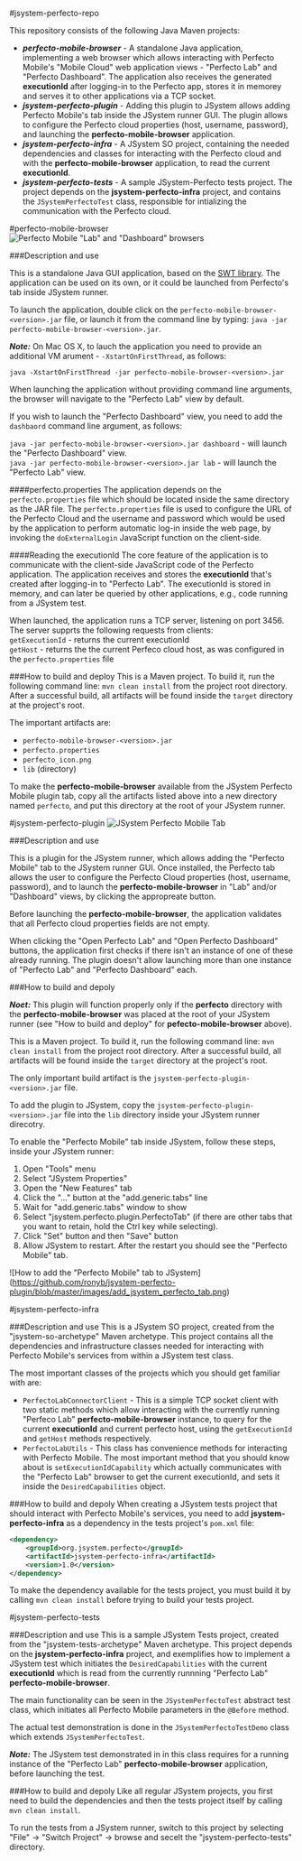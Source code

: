 #jsystem-perfecto-repo

This repository consists of the following Java Maven projects:
* ***perfecto-mobile-browser*** - A standalone Java application, implementing a web browser which allows interacting with Perfecto Mobile's "Mobile Cloud" web application views - "Perfecto Lab" and "Perfecto Dashboard". The application also receives the  generated **executionId** after logging-in to the Perfecto app, stores it in memorey and serves it to other applications via a TCP socket.
* ***jsystem-perfecto-plugin*** - Adding this plugin to JSystem allows adding Perfecto Mobile's tab inside the JSystem runner GUI. The plugin allows to configure the Perfecto cloud properties (host, username, password), and launching the **perfecto-mobile-browser** application.
* ***jsystem-perfecto-infra*** - A JSystem SO project, containing the needed dependencies and classes for interacting with the Perfecto cloud and with the **perfecto-mobile-browser** application, to read the current **executionId**.
* ***jsystem-perfecto-tests*** - A sample JSystem-Perfecto tests project. The project depends on the **jsystem-perfecto-infra** project, and contains the `JSystemPerfectoTest` class, responsible for intializing the communication with the Perfecto cloud.

#perfecto-mobile-browser
![Perfecto Mobile "Lab" and "Dashboard" browsers](https://github.com/ronyb/jsystem-perfecto-plugin/blob/master/images/perfecto_browsers.png)

###Description and use

This is a standalone Java GUI application, based on the [SWT library](https://www.eclipse.org/swt/). The application can be used on its own, or it could be launched from Perfecto's tab inside JSystem runner.

To launch the application, double click on the `perfecto-mobile-browser-<version>.jar` file, or launch it from the command line by typing: `java -jar perfecto-mobile-browser-<version>.jar`.

***Note:*** On Mac OS X, to lauch the application you need to provide an additional VM arument - `-XstartOnFirstThread`, as follows:

`java -XstartOnFirstThread -jar perfecto-mobile-browser-<version>.jar`

When launching the application without providing command line arguments, the browser will navigate to the "Perfecto Lab" view by default.

If you wish to launch the "Perfecto Dashboard" view, you need to add the `dashbaord` command line argument, as follows: 

`java -jar perfecto-mobile-browser-<version>.jar dashboard` - will launch the "Perfecto Dashboard" view.<br>
`java -jar perfecto-mobile-browser-<version>.jar lab` - will launch the "Perfecto Lab" view.

####perfecto.properties
The application depends on the `perfecto.properties` file which should be located inside the same directory as the JAR file.
The `perfecto.properties` file is used to configure the URL of the Perfecto Cloud and the username and password which would be used by the application to perform automatic log-in inside the web page, by invoking the `doExternalLogin` JavaScript function on the client-side.

####Reading the executionId
The core feature of the application is to communicate with the client-side JavaScript code of the Perfecto application. The application receives and stores the **executionId** that's created after logging-in to "Perfecto Lab". The executionId is stored in memory, and can later be queried by other applications, e.g., code running from a JSystem test.

When launched, the application runs a TCP server, listening on port 3456. The server supprts the following requests from clients:<br>
`getExecutionId` - returns the current executionId<br>
`getHost` - returns the the current Perfeco cloud host, as was configured in the `perfecto.properties` file<br>

###How to build and deploy
This is a Maven project. To build it, run the following command line: `mvn clean install` from the project root directory. After a successful build, all artifacts will be found inside the `target` directory at the project's root.

The important artifacts are:
* `perfecto-mobile-browser-<version>.jar`
* `perfecto.properties`
* `perfecto_icon.png`
* `lib` (directory)

To make the **perfecto-mobile-browser** available from the JSystem Perfecto Mobile plugin tab, copy all the artifacts listed above into a new directory named `perfecto`, and put this directory at the root of your JSystem runner.

#jsystem-perfecto-plugin
![JSystem Perfecto Mobile Tab](https://github.com/ronyb/jsystem-perfecto-plugin/blob/master/images/jsystem_perfecto_tab.png)

###Description and use

This is a plugin for the JSystem runner, which allows adding the "Perfecto Mobile" tab to the JSystem runner GUI. Once installed, the Perfecto tab allows the user to configure the Perfecto Cloud properties (host, username, password), and to launch the **perfecto-mobile-browser** in "Lab" and/or "Dashboard" views, by clicking the appropreate button.

Before launching the **perfecto-mobile-browser**, the application validates that all Perfecto cloud properties fields are not empty.

When clicking the "Open Perfecto Lab" and "Open Perfecto Dashboard" buttons, the application first checks if there isn't an instance of one of these already running. The plugin doesn't allow launching more than one instance of "Perfecto Lab" and "Perfecto Dashboard" each.

###How to build and depoly

***Noet:*** This plugin will function properly only if the **perfecto** directory with the **perfecto-mobile-browser** was placed at the root of your JSystem runner (see "How to build and deploy" for **pefecto-mobile-browser** above).

This is a Maven project. To build it, run the following command line: `mvn clean install` from the project root directory. After a successful build, all artifacts will be found inside the `target` directory at the project's root.

The only important build artifact is the `jsystem-perfecto-plugin-<version>.jar` file.

To add the plugin to JSystem, copy the `jsystem-perfecto-plugin-<version>.jar` file into the `lib` directory inside your JSystem runner direcotry.

To enable the "Perfecto Mobile" tab inside JSystem, follow these steps, inside your JSystem runner:

1. Open "Tools" menu
2. Select "JSystem Properties"
3. Open the "New Features" tab
4. Click the "..." button at the "add.generic.tabs" line
5. Wait for "add.generic.tabs" window to show
6. Select "jsystem.perfecto.plugin.PerfectoTab" (if there are other tabs that you want to retain, hold the Ctrl key while selecting).
7. Click "Set" button and then "Save" button
8. Allow JSystem to restart. After the restart you should see the "Perfecto Mobile" tab.

![How to add the "Perfecto Mobile" tab to JSystem] (https://github.com/ronyb/jsystem-perfecto-plugin/blob/master/images/add_jsystem_perfecto_tab.png)

#jsystem-perfecto-infra

###Description and use
This is a JSystem SO project, created from the "jsystem-so-archetype" Maven archetype. This project contains all the dependencies and infrastructure classes needed for interacting with Perfecto Mobile's services from within a JSystem test class.

The most important classes of the projects which you should get familiar with are:
* `PerfectoLabConnectorClient` - This is a simple TCP socket client with two static methods which allow interacting with the currently running "Perfeco Lab" **perfecto-mobile-browser** instance, to query for the current **executionId** and current perfecto host, using the `getExecutionId` and `getHost` methods respectively.
* `PerfectoLabUtils` - This class has convenience methods for interacting with Perfecto Mobile. The most important method that you should know about is `setExecutionIdCapability` which actually communicates with the "Perfecto Lab" browser to get the current executionId, and sets it inside the `DesiredCapabilities` object.

###How to build and depoly
When creating a JSystem tests project that should interact with Perfecto Mobile's services, you need to add **jsystem-perfecto-infra** as a dependency in the tests project's `pom.xml` file:
```xml
<dependency>
	<groupId>org.jsystem.perfecto</groupId>
	<artifactId>jsystem-perfecto-infra</artifactId>
	<version>1.0</version>
</dependency>
```
To make the dependency available for the tests project, you must build it by calling `mvn clean install` before trying to build your tests project.

#jsystem-perfecto-tests

###Description and use
This is a sample JSystem Tests project, created from the "jsystem-tests-archetype" Maven archetype. This project depends on the **jsystem-perfecto-infra** project, and exemplifies how to implement a JSystem test which initiates the `DesiredCapabilities` with the current **executionId** which is read from the currently runnning "Perfecto Lab" **perfecto-mobile-browser**.

The main functionality can be seen in the `JSystemPerfectoTest` abstract test class, which initiates all Perfecto Mobile parameters in the `@Before` method.

The actual test demonstration is done in the `JSystemPerfectoTestDemo` class which extends `JSystemPerfectoTest`.

***Note:*** The JSystem test demonstrated in in this class requires for a running instance of the "Perfecto Lab" **perfecto-mobile-browser** application, before launching the test.

###How to build and depoly
Like all regular JSystem projects, you first need to build the dependencies and then the tests project itself by calling `mvn clean install`.

To run the tests from a JSystem runner, switch to this project by selecting "File" -> "Switch Project" -> browse and secelt the "jsystem-perfecto-tests" directory.
